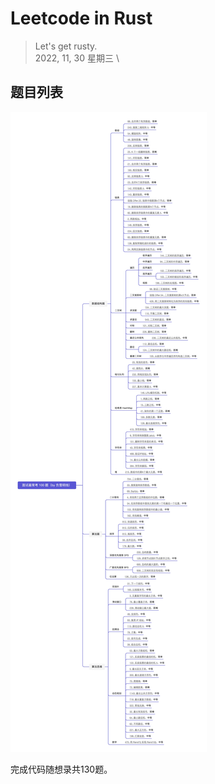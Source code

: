 # Leetcode in Rust 

> Let's get rusty. \
> 2022, 11, 30 星期三 \

## 题目列表

![100 道面试常考算法题](./assets/codetop-hot100-mind.png.webp) 

完成代码随想录共130题。
